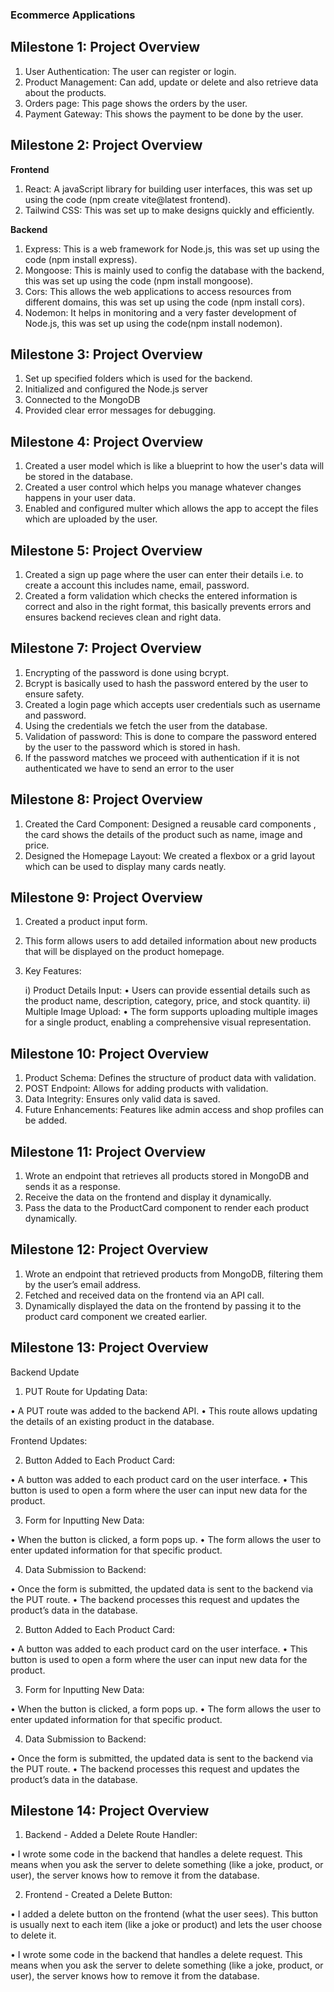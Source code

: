 ### Ecommerce Applications

## Milestone 1: Project Overview

1. User Authentication: The user can register or login.
2. Product Management: Can add, update or delete and also retrieve data about the products.
3. Orders page: This page shows the orders by the user.
4. Payment Gateway: This shows the payment to be done by the user.


## Milestone 2: Project Overview

**Frontend**
1. React: A javaScript library for building user interfaces, this was set up using the code (npm create vite@latest frontend).
2. Tailwind CSS: This was set up to make designs quickly and efficiently.

**Backend**
1. Express: This is a web framework for Node.js, this was set up using the code (npm install express).
2. Mongoose: This is mainly used to config the database with the backend, this was set up using the code (npm install mongoose).
3. Cors: This allows the web applications to access resources from different domains, this was set up using the code (npm install cors).
4. Nodemon: It helps in monitoring and a very faster development of Node.js, this was set up using the code(npm install nodemon).


## Milestone 3: Project Overview

 1. Set up specified folders which is used for the backend.
 2. Initialized and configured the Node.js server
 3. Connected to the MongoDB
 4. Provided clear error messages for debugging.


## Milestone 4: Project Overview

1. Created a user model which is like a blueprint to how the user's data will be stored in the database.
2. Created a user control which helps you manage whatever changes happens in your user data.
3. Enabled and configured multer which allows the app to accept the files which are uploaded by the user.

## Milestone 5: Project Overview

1. Created a sign up page where the user can enter their details i.e. to create a account this includes name, email, password.
2. Created a form validation which checks the entered information is correct and also in the right format, this basically prevents errors and ensures backend recieves clean and right data.

## Milestone 7: Project Overview

1. Encrypting of the password is done using bcrypt.
2. Bcrypt is basically used to hash the password entered by the user to ensure safety.
3. Created a login page which accepts user credentials such as username and password.
4. Using the credentials we fetch the user from the database.
5. Validation of password: This is done to compare the password entered by the user to the password which is stored in hash.
6. If the password matches we proceed with authentication if it is not authenticated we have to send an error to the user 

## Milestone 8: Project Overview

1. Created the Card Component: Designed a reusable card components , the card shows the details of the product such as name, image and price.
2. Designed the Homepage Layout: We created a flexbox or a grid layout which can be used to display many cards neatly.

## Milestone 9: Project Overview

1. Created a product input form.
2. This form allows users to add detailed information about new products that will be displayed on the product homepage.
3. Key Features:

    i)	Product Details Input:
	•	Users can provide essential details such as the product name, description, category, price, and stock quantity.
	ii)	Multiple Image Upload:
	•	The form supports uploading multiple images for a single product, enabling a comprehensive visual representation.

## Milestone 10: Project Overview

1.	Product Schema: Defines the structure of product data with validation.
2.	POST Endpoint: Allows for adding products with validation.
3.	Data Integrity: Ensures only valid data is saved.
4.	Future Enhancements: Features like admin access and shop profiles can be added.

## Milestone 11: Project Overview

1.	Wrote an endpoint that retrieves all products stored in MongoDB and sends it as a response.
2.	Receive the data on the frontend and display it dynamically.
3.	Pass the data to the ProductCard component to render each product dynamically.

## Milestone 12: Project Overview

1.	Wrote an endpoint that retrieved products from MongoDB, filtering them by the user’s email address.
2.	Fetched and received data on the frontend via an API call.
3.	Dynamically displayed the data on the frontend by passing it to the product card component we created earlier.

## Milestone 13: Project Overview

Backend Update
	
 1.	PUT Route for Updating Data:
	
 •	A PUT route was added to the backend API.
•	This route allows updating the details of an existing product in the database.

Frontend Updates:

2.	Button Added to Each Product Card:

•	A button was added to each product card on the user interface.
•	This button is used to open a form where the user can input new data for the product.

3.	Form for Inputting New Data:

•	When the button is clicked, a form pops up.
•	The form allows the user to enter updated information for that specific product.
	
4.	Data Submission to Backend:

•	Once the form is submitted, the updated data is sent to the backend via the PUT route.
•	The backend processes this request and updates the product’s data in the database.


2.	Button Added to Each Product Card:
	
 •	A button was added to each product card on the user interface.
 •	This button is used to open a form where the user can input new data for the product.

3.	Form for Inputting New Data:
	
 •	When the button is clicked, a form pops up.
 •	The form allows the user to enter updated information for that specific product.
	
4.	Data Submission to Backend:
	
 •	Once the form is submitted, the updated data is sent to the backend via the PUT route.
 •	The backend processes this request and updates the product’s data in the database.


## Milestone 14: Project Overview

1.	Backend - Added a Delete Route Handler:


•	I wrote some code in the backend that handles a delete request. This means when you ask the server to delete something (like a joke, product, or user), the server knows how to remove it from the database.

2.	Frontend - Created a Delete Button:

•	I added a delete button on the frontend (what the user sees). This button is usually next to each item (like a joke or product) and lets the user choose to delete it.

 •	I wrote some code in the backend that handles a delete request. This means when you ask the server to delete something (like a joke, product, or user), the server knows how to remove it from the database.


